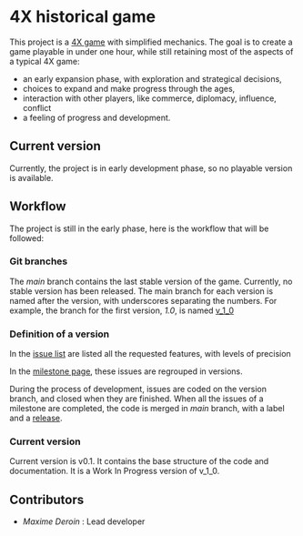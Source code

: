 # 4X historical game

This project is a [4X game](https://en.wikipedia.org/wiki/4X) with simplified mechanics.
The goal is to create a game playable in under one hour, while still retaining 
most of the aspects of a typical 4X game: 
* an early expansion phase, with exploration and strategical decisions,
* choices to expand and make progress through the ages,
* interaction with other players, like commerce, diplomacy, influence, conflict
* a feeling of progress and development.

## Current version
Currently, the project is in early development phase, so no playable version is available.

## Workflow
The project is still in the early phase, here is the workflow that will be followed:
### Git branches
The _main_ branch contains the last stable version of the game. Currently, no stable version has been released.
The main branch for each version is named after the version, with underscores separating the numbers. For example, 
the branch for the first version, _1.0_, is named [v_1_0](https://github.com/MaximeDeroin/4X_historical_game/tree/v_1_0)

### Definition of a version
In the [issue list](https://github.com/MaximeDeroin/4X_historical_game/issues) are listed all the requested features, with levels of precision

In the [milestone page](https://github.com/MaximeDeroin/4X_historical_game/milestones), these issues are regrouped in versions. 

During the process of development, issues are coded on the version branch, and closed when they are finished. When all the issues of a milestone are 
completed, the code is merged in _main_ branch, with a label and a [release](https://github.com/MaximeDeroin/4X_historical_game/releases).

### Current version
Current version is v0.1. It contains the base structure of the code and documentation. It is a Work In Progress version of v_1_0.

## Contributors
* _Maxime Deroin_ : Lead developer